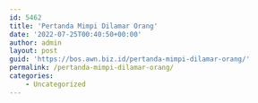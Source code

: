 ```yaml
---
id: 5462
title: 'Pertanda Mimpi Dilamar Orang'
date: '2022-07-25T00:40:50+00:00'
author: admin
layout: post
guid: 'https://bos.awn.biz.id/pertanda-mimpi-dilamar-orang/'
permalink: /pertanda-mimpi-dilamar-orang/
categories:
    - Uncategorized
---
```


